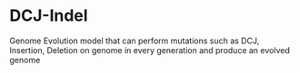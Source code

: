 # DCJ-Indel
Genome Evolution model that can perform mutations such as DCJ, Insertion, Deletion on genome in every generation  and produce an evolved genome
